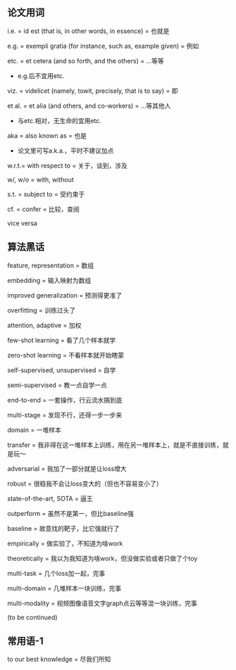 
## 论文用词

i.e. = id est (that is, in other words, in essence) = 也就是

e.g. = exempli gratia (for instance, such as, example given) = 例如

etc. = et cetera (and so forth, and the others) = ...等等
- e.g.后不宜用etc.

viz. = videlicet (namely, towit, precisely, that is to say) = 即

et al. = et alia (and others, and co-workers) = ...等其他人
- 与etc.相对，无生命的宜用etc.

aka = also known as = 也是
- 论文里可写a.k.a.，平时不建议加点

w.r.t.= with respect to = 关于，谈到，涉及

w/, w/o = with, without

s.t. = subject to = 受约束于

cf. = confer = 比较，查阅

vice versa

## 算法黑话

feature, representation = 数组

embedding = 输入映射为数组

improved generalization = 预测得更准了

overfitting = 训练过头了

attention, adaptive = 加权

few-shot learning = 看了几个样本就学

zero-shot learning = 不看样本就开始瞎蒙

self-supervised, unsupervised = 自学

semi-supervised = 教一点自学一点

end-to-end = 一套操作，行云流水搞到底

multi-stage = 发现不行，还得一步一步来

domain = 一堆样本

transfer = 我非得在这一堆样本上训练，用在另一堆样本上，就是不直接训练，就是玩～

adversarial = 我加了一部分就是让loss增大

robust = 很稳我不会让loss变大的（但也不容易变小了）

state-of-the-art, SOTA = 逼王

outperform = 虽然不是第一，但比baseline强

baseline = 故意找的靶子，比它强就行了

empirically = 做实验了，不知道为啥work

theoretically = 我以为我知道为啥work，但没做实验或者只做了个toy

multi-task = 几个loss加一起，完事

multi-domain = 几堆样本一块训练，完事

multi-modality = 视频图像语音文字graph点云等等混一块训练，完事

(to be continued)

## 常用语-1

to our best knowledge = 尽我们所知

